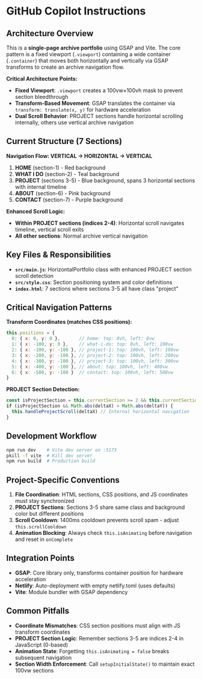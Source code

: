 # GitHub Copilot Instructions

## Architecture Overview

This is a **single-page archive portfolio** using GSAP and Vite. The core pattern is a fixed viewport (`.viewport`) containing a wide container (`.container`) that moves both horizontally and vertically via GSAP transforms to create an archive navigation flow.

**Critical Architecture Points:**
- **Fixed Viewport**: `.viewport` creates a 100vw×100vh mask to prevent section bleedthrough
- **Transform-Based Movement**: GSAP translates the container via `transform: translate(x, y)` for hardware acceleration
- **Dual Scroll Behavior**: PROJECT sections handle horizontal scrolling internally, others use vertical archive navigation

## Current Structure (7 Sections)

**Navigation Flow: VERTICAL → HORIZONTAL → VERTICAL**
1. **HOME** (section-1) - Red background
2. **WHAT I DO** (section-2) - Teal background  
3. **PROJECT** (sections 3-5) - Blue background, spans 3 horizontal sections with internal timeline
4. **ABOUT** (section-6) - Pink background
5. **CONTACT** (section-7) - Purple background

**Enhanced Scroll Logic:**
- **Within PROJECT sections (indices 2-4)**: Horizontal scroll navigates timeline, vertical scroll exits
- **All other sections**: Normal archive vertical navigation

## Key Files & Responsibilities

- **`src/main.js`**: HorizontalPortfolio class with enhanced PROJECT section scroll detection
- **`src/style.css`**: Section positioning system and color definitions
- **`index.html`**: 7 sections where sections 3-5 all have class "project"

## Critical Navigation Patterns

**Transform Coordinates (matches CSS positions):**
```js
this.positions = {
  0: { x: 0, y: 0 },       // home: top: 0vh, left: 0vw
  1: { x: -100, y: 0 },    // what-i-do: top: 0vh, left: 100vw  
  2: { x: -100, y: -100 }, // project-1: top: 100vh, left: 100vw
  3: { x: -200, y: -100 }, // project-2: top: 100vh, left: 200vw
  4: { x: -300, y: -100 }, // project-3: top: 100vh, left: 300vw
  5: { x: -400, y: -100 }, // about: top: 100vh, left: 400vw
  6: { x: -500, y: -100 }  // contact: top: 100vh, left: 500vw
}
```

**PROJECT Section Detection:**
```js
const isProjectSection = this.currentSection >= 2 && this.currentSection <= 4
if (isProjectSection && Math.abs(deltaX) > Math.abs(deltaY)) {
  this.handleProjectScroll(deltaX) // Internal horizontal navigation
}
```

## Development Workflow

```bash
npm run dev    # Vite dev server on :5173
pkill -f vite  # Kill dev server
npm run build  # Production build
```

## Project-Specific Conventions

1. **File Coordination**: HTML sections, CSS positions, and JS coordinates must stay synchronized
2. **PROJECT Sections**: Sections 3-5 share same class and background color but different positions
3. **Scroll Cooldown**: 1400ms cooldown prevents scroll spam - adjust `this.scrollCooldown`
4. **Animation Blocking**: Always check `this.isAnimating` before navigation and reset in `onComplete`

## Integration Points

- **GSAP**: Core library only, transforms container position for hardware acceleration
- **Netlify**: Auto-deployment with empty netlify.toml (uses defaults)
- **Vite**: Module bundler with GSAP dependency

## Common Pitfalls

- **Coordinate Mismatches**: CSS section positions must align with JS transform coordinates
- **PROJECT Section Logic**: Remember sections 3-5 are indices 2-4 in JavaScript (0-based)
- **Animation State**: Forgetting `this.isAnimating = false` breaks subsequent navigation
- **Section Width Enforcement**: Call `setupInitialState()` to maintain exact 100vw sections
